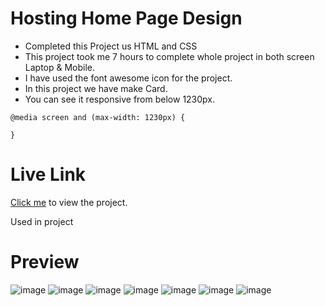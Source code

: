 # Hosting Home Page Design

- Completed this Project us HTML and CSS
- This project took me 7 hours to complete whole project in both screen Laptop & Mobile.
- I have used the font awesome icon for the project.
- In this project we have make Card. 
- You can see it responsive from below 1230px.

```
@media screen and (max-width: 1230px) {

}

```


# Live Link
[Click me](https://hostinghomepage11.netlify.app/) to view the project.

Used in project

# Preview

![image](https://user-images.githubusercontent.com/44611852/186512942-345e1967-e99c-4697-b4a1-a4495fe26a48.png)
![image](https://user-images.githubusercontent.com/44611852/186512975-2b4f2401-e74e-43b6-a07e-430c62dc4bb4.png)
![image](https://user-images.githubusercontent.com/44611852/186513025-f3f4ad0c-9ff6-49d7-ae67-13e2405f8474.png)
![image](https://user-images.githubusercontent.com/44611852/186513079-cf953c7c-320e-447d-85c5-ce2ba065325f.png)
![image](https://user-images.githubusercontent.com/44611852/186513111-6d60a05c-ffb0-4e9d-a29b-1ee7859aa8ea.png)
![image](https://user-images.githubusercontent.com/44611852/186513146-8ae71354-0745-4460-bb68-a4f808ad1766.png)
![image](https://user-images.githubusercontent.com/44611852/186513199-ce646094-8278-4a96-9ea6-475d606b38a5.png)
